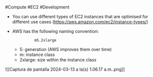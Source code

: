#Compute #EC2 #Development 

- You can use different types of EC2 instances that are optimised for different use cases (https://aws.amazon.com/ec2/instance-types/)
- AWS has the following naming convention:
				
				m5.2xlarge  

	- 5: generation (AWS improves them over time)
	- m: instance class
	- 2xlarge: size within the instance class
	
![[Captura de pantalla 2024-03-13 a la(s) 1.06.17 a.m..png]]
